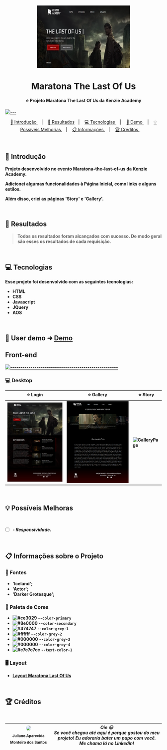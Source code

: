 <p align="center">
  <img src="https://github.com/JulianeMonteiro/Maratona-Kenzie/blob/main/assets/images/readme/tela.png" alt="tela principal" width="300" height="200" />
</p>

<h1 align="center"> Maratona The Last Of Us  </h1>

<p align="center">
  <b> ⭐ Projeto Maratona The Last Of Us da Kenzie Academy </b></br>
</p>

[![---](https://raw.githubusercontent.com/andreasbm/readme/master/assets/lines/colored.png)](#table-of-contents)

<p align="center">
  <a href="#Introdução"> 🧩 Introdução </a>&nbsp;&nbsp;&nbsp;|&nbsp;&nbsp;&nbsp;
  <a href="#Resultados"> 🚀 Resultados</a>&nbsp;&nbsp;&nbsp;|&nbsp;&nbsp;&nbsp;
  <a href="#Tecnologias"> 💻 Tecnologias </a>&nbsp;&nbsp;&nbsp;|&nbsp;&nbsp;&nbsp;
  <a href="#Demo"> 📲 Demo </a>&nbsp;&nbsp;&nbsp;|&nbsp;&nbsp;&nbsp;
  <a href="#Ideias">💡 Possíveis Melhorias </a>&nbsp;&nbsp;&nbsp;|&nbsp;&nbsp;&nbsp;
  <a href="#Informações">📋 Informações </a>&nbsp;&nbsp;&nbsp;|&nbsp;&nbsp;&nbsp;
  <a href="#Creditos"> 🏆 Créditos </a>&nbsp;&nbsp;&nbsp;&nbsp;&nbsp;&nbsp;
</p>

<br/>

<a id="Introdução"></a>

## 🧩 Introdução

  <p>  <b> <b> <b>Projeto desenvolvido no evento Maratona-the-last-of-us da Kenzie Academy. </b></p>
  <p>  <b> <b> Adicionei algumas funcionalidades à Página Inicial, como links e alguns estilos. </b></p>
  <p>  <b> Além disso, criei as páginas 'Story' e 'Gallery'. </b></p>

<br/>

<a id="Resultados"></a>

## 🚀 Resultados

> Todos os resultados foram alcançados com sucesso. De modo geral são esses os resultados de cada requisição.

<br/>

<a id="Tecnologias"></a>

## 💻 Tecnologias

Esse projeto foi desenvolvido com as seguintes tecnologias:

- HTML
- CSS
- Javascript
- JQuery
- AOS

<br/>

<a id="Demo"></a>

## 📲 User demo ➜ [Demo](https://maratona-kenzie-livid.vercel.app/)

## Front-end

</summary>

[![-----------------------------------------------------](https://raw.githubusercontent.com/andreasbm/readme/master/assets/lines/colored.png)](#table-of-contents)

### 💻 Desktop

| ⭐ Login                                                                                                     | ⭐ Gallery                                                                                                     | ⭐ Story                                                                                                           |
| ------------------------------------------------------------------------------------------------------------ | -------------------------------------------------------------------------------------------------------------- | ------------------------------------------------------------------------------------------------------------------ |
| ![HomePage](https://github.com/JulianeMonteiro/Maratona-Kenzie/blob/main/assets/images/readme/tela-home.png) | ![StoryPage](https://github.com/JulianeMonteiro/Maratona-Kenzie/blob/main/assets/images/readme/tela-story.png) | ![GalleryPage](https://github.com/JulianeMonteiro/Maratona-Kenzie/blob/main/assets/images/readme/tela-gallery.png) |

<br />

<a id="Ideias"></a>

## 💡 Possíveis Melhoras

<br />

- [ ] **_- Responsividade._**

<br />

<a id="Informações"></a>

## 📋 Informações sobre o Projeto

### 🔡 Fontes

- 'Iceland';
- 'Actor';
- 'Darker Grotesque';
  <br />

### 🎨 Paleta de Cores

- ![#ce3029](https://placehold.co/15x15/ce3029/ce3029.png) `--color-primary`
- ![#8e0000](https://placehold.co/15x15/8e0000/8e0000.png) `--color-secondary`
- ![#474747](https://placehold.co/15x15/474747/474747.png) `--color-grey-1`
- ![#ffffff](https://placehold.co/15x15/ffffff/ffffff.png) `--color-grey-2`
- ![#000000](https://placehold.co/15x15/000000/000000.png) `--color-grey-3`
- ![#000000](https://placehold.co/15x15/c5c4c4/c5c4c4.png) `--color-grey-4`
- ![#c7c7c7cc](https://placehold.co/15x15/c7c7c7cc/c7c7c7cc.png) `--text-color-1`
  <br />

### 🖥️ Layout

- [Layout Maratona Last Of Us](https://www.figma.com/file/E8MXdl9rjgThlbZYMAjX39/Maratona-Kenzie---The-Last-of-Us?node-id=0%3A1&t=Y8d5G0K9jA49u9yj-0)

<br />

<a id="Creditos"></a>

## 🏆 Créditos

<br />

<div >

| [<img src="https://avatars.githubusercontent.com/u/51388071?s=400&u=d9972902dc501a7cf903921900605fbcb22367c1&v=4" width=300 style="border-radius: 65px;" ><br><sub> Juliane Aparecida Monteiro dos Santos </sub>](https://www.linkedin.com/in/juliane-aparecida-monteiro-dos-santos/) | **_Oie 😃 <br /> Se você chegou até aqui é porque gostou do meu projeto! Eu adoraria bater um papo com você. <br /> Me chama lá no Linkedin!_** |
| ------------------------------------------------------------------------------------------------------------------------------------------------------------------------------------------------------------------------------------------------------------------------------------- | ----------------------------------------------------------------------------------------------------------------------------------------------- |

</div>

